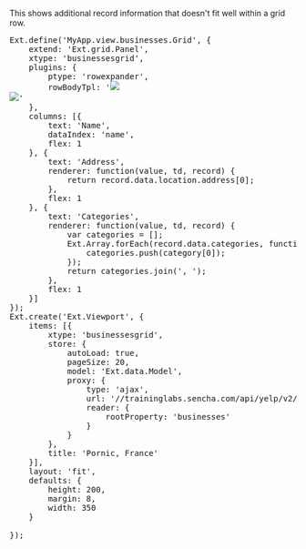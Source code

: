 This shows additional record information that doesn't fit well within a grid row.

<pre class="runnable run">Ext.define('MyApp.view.businesses.Grid', {
    extend: 'Ext.grid.Panel',
    xtype: 'businessesgrid',
    plugins: {
        ptype: 'rowexpander',
        rowBodyTpl: '<img src="{rating_img_url_large}"><br><img src="{image_url}">'
    },
    columns: [{
        text: 'Name',
        dataIndex: 'name',
        flex: 1
    }, {
        text: 'Address',
        renderer: function(value, td, record) {
            return record.data.location.address[0];
        },
        flex: 1
    }, {
        text: 'Categories',
        renderer: function(value, td, record) {
            var categories = [];
            Ext.Array.forEach(record.data.categories, function(category) {
                categories.push(category[0]);
            });
            return categories.join(', ');
        },
        flex: 1
    }]
});
Ext.create('Ext.Viewport', {
    items: [{
        xtype: 'businessesgrid',
        store: {
            autoLoad: true,
            pageSize: 20,
            model: 'Ext.data.Model',
            proxy: {
                type: 'ajax',
                url: '//traininglabs.sencha.com/api/yelp/v2/search?ll=47.130153,-2.0568255,',
                reader: {
                    rootProperty: 'businesses'
                }
            }
        },
        title: 'Pornic, France'
    }],
    layout: 'fit',
    defaults: {
        height: 200,
        margin: 8,
        width: 350
    }

});
</pre>